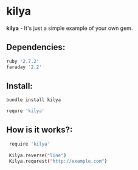 # kilya
**kilya** - It's just a simple example of your own gem.

## Dependencies:
```sh
ruby '2.7.2'
faraday '2.2'
```
## Install:
```sh
bundle install kilya

requre 'kilya'
```
## How is it works?:
```sh
 require 'kilya'
 
 Kilya.reverse("line") 
 Kilya.requrest("http://example.com")
```